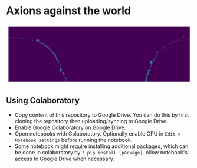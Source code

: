 # Axions against the world

![](outputs/graveyard_samples.gif)

## Using Colaboratory

- Copy content of this repository to Google Drive. You can do this by first cloning the repository then uploading/syncing to Google Drive.
- Enable Google Colaboratory on Google Drive.
- Open notebooks with Colaboratory. Optionally enable GPU in `Edit > Notebook settings` before running the notebook.
- Some notebook might require installing additional packages, which can be done in colaboratory by `! pip install [package]`. Allow notebook's access to Google Drive when necessary.